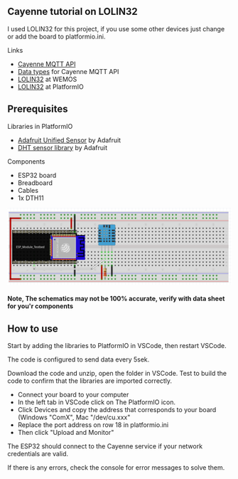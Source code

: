 <article>
    <h1>Cayenne tutorial on LOLIN32</h1>
    <p>I used LOLIN32 for this project, if you use some other devices just change or add the board to platformio.ini.</p>
    <p>Links</p>
    <ul>
        <li><a href="https://developers.mydevices.com/cayenne/docs/cayenne-mqtt-api/">Cayenne MQTT API</a></li>
        <li><a href="https://community.mydevices.com/t/data-types-for-cayenne-mqtt-api/3714">Data types</a> for Cayenne MQTT API</li>
        <li><a href="https://wiki.wemos.cc/products:lolin32:lolin32">LOLIN32</a> at WEMOS</li>
        <li><a href="https://docs.platformio.org/en/latest/boards/espressif32/lolin32.html">LOLIN32</a> at PlatformIO</li>
    </ul>
</article>
<article>
    <h2>Prerequisites</h2>
    <p>Libraries in PlatformIO</p>
    <ul>
        <li><a href="https://platformio.org/lib/show/31/Adafruit%20Unified%20Sensor?utm_source=platformio&utm_medium=piohome">Adafruit Unified Sensor</a> by Adafruit</li>
        <li><a href="https://platformio.org/lib/show/19/DHT%20sensor%20library?utm_source=platformio&utm_medium=piohome">DHT sensor library</a> by Adafruit</li>
    </ul>
    <p>Components</p>
        <ul>
            <li>ESP32 board</li>
            <li>Breadboard</li>
            <li>Cables</li>
            <li>1x DTH11</li>
        </ul>
    <img src="layout.png" alt="schematics of breadboard">
    <h4>Note, The schematics may not be 100% accurate, verify with data sheet for you'r components</h4>
</article>
<article>
    <h2>How to use</h2>
    <p>Start by adding the libraries to PlatformIO in VSCode, then restart VSCode.</p>
    <p>The code is configured to send data every 5sek.</p>
    <p>Download the code and unzip, open the folder in VSCode. Test to build the code to confirm that the libraries are imported correctly.</p>
    <ul>
        <li>Connect your board to your computer</li>
        <li>In the left tab in VSCode click on The PlatformIO icon.</li>
        <li>Click Devices and copy the address that corresponds to your board (Windows "ComX", Mac "/dev/cu.xxx"</li>
        <li>Replace the port address on row 18 in platformio.ini</li>
        <li>Then click "Upload and Monitor"</li>
    </ul>
    <p>The ESP32 should connect to the Cayenne service if your network credentials are valid.</p>
    <p>If there is any errors, check the console for error messages to solve them.</p>
</article>